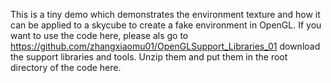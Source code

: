 This is a tiny demo which demonstrates the environment texture and how it can be applied to a skycube to create a fake environment in OpenGL. 
If you want to use the code here, please als go to https://github.com/zhangxiaomu01/OpenGLSupport_Libraries_01 download the support libraries and tools. Unzip them and put them in the root directory of the code here. 
